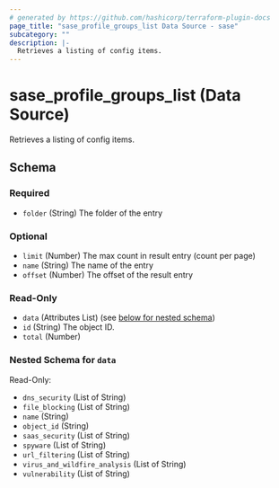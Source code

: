 ```yaml
---
# generated by https://github.com/hashicorp/terraform-plugin-docs
page_title: "sase_profile_groups_list Data Source - sase"
subcategory: ""
description: |-
  Retrieves a listing of config items.
---
```


# sase_profile_groups_list (Data Source)

Retrieves a listing of config items.



<!-- schema generated by tfplugindocs -->
## Schema

### Required

- `folder` (String) The folder of the entry

### Optional

- `limit` (Number) The max count in result entry (count per page)
- `name` (String) The name of the entry
- `offset` (Number) The offset of the result entry

### Read-Only

- `data` (Attributes List) (see [below for nested schema](#nestedatt--data))
- `id` (String) The object ID.
- `total` (Number)

<a id="nestedatt--data"></a>
### Nested Schema for `data`

Read-Only:

- `dns_security` (List of String)
- `file_blocking` (List of String)
- `name` (String)
- `object_id` (String)
- `saas_security` (List of String)
- `spyware` (List of String)
- `url_filtering` (List of String)
- `virus_and_wildfire_analysis` (List of String)
- `vulnerability` (List of String)


